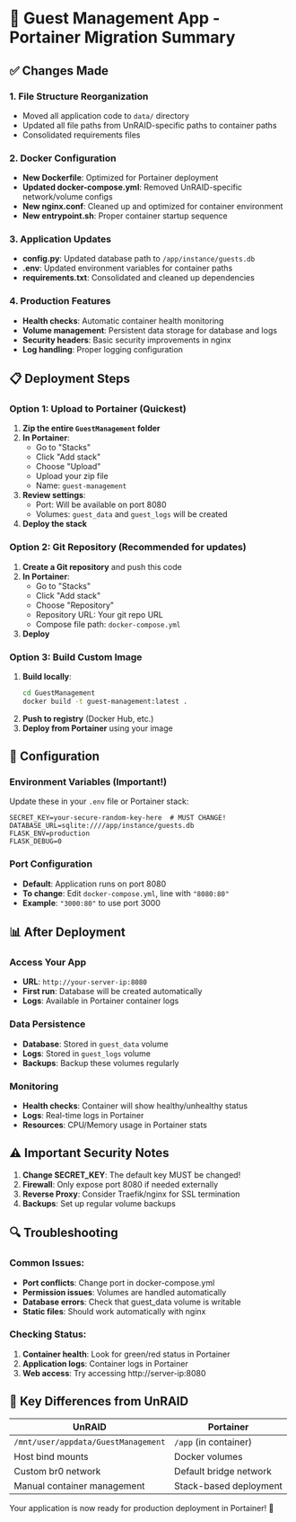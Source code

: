 # 🚀 Guest Management App - Portainer Migration Summary

## ✅ Changes Made

### 1. **File Structure Reorganization**
- Moved all application code to `data/` directory
- Updated all file paths from UnRAID-specific paths to container paths
- Consolidated requirements files

### 2. **Docker Configuration**
- **New Dockerfile**: Optimized for Portainer deployment
- **Updated docker-compose.yml**: Removed UnRAID-specific network/volume configs
- **New nginx.conf**: Cleaned up and optimized for container environment
- **New entrypoint.sh**: Proper container startup sequence

### 3. **Application Updates**
- **config.py**: Updated database path to `/app/instance/guests.db`
- **.env**: Updated environment variables for container paths
- **requirements.txt**: Consolidated and cleaned up dependencies

### 4. **Production Features**
- **Health checks**: Automatic container health monitoring
- **Volume management**: Persistent data storage for database and logs
- **Security headers**: Basic security improvements in nginx
- **Log handling**: Proper logging configuration

## 📋 Deployment Steps

### Option 1: Upload to Portainer (Quickest)

1. **Zip the entire `GuestManagement` folder**
2. **In Portainer**: 
   - Go to "Stacks"
   - Click "Add stack"
   - Choose "Upload"
   - Upload your zip file
   - Name: `guest-management`
3. **Review settings**:
   - Port: Will be available on port 8080
   - Volumes: `guest_data` and `guest_logs` will be created
4. **Deploy the stack**

### Option 2: Git Repository (Recommended for updates)

1. **Create a Git repository** and push this code
2. **In Portainer**:
   - Go to "Stacks"
   - Click "Add stack" 
   - Choose "Repository"
   - Repository URL: Your git repo URL
   - Compose file path: `docker-compose.yml`
3. **Deploy**

### Option 3: Build Custom Image

1. **Build locally**:
   ```bash
   cd GuestManagement
   docker build -t guest-management:latest .
   ```
2. **Push to registry** (Docker Hub, etc.)
3. **Deploy from Portainer** using your image

## 🔧 Configuration

### Environment Variables (Important!)
Update these in your `.env` file or Portainer stack:

```env
SECRET_KEY=your-secure-random-key-here  # MUST CHANGE!
DATABASE_URL=sqlite:////app/instance/guests.db
FLASK_ENV=production
FLASK_DEBUG=0
```

### Port Configuration
- **Default**: Application runs on port 8080
- **To change**: Edit `docker-compose.yml`, line with `"8080:80"`
- **Example**: `"3000:80"` to use port 3000

## 📊 After Deployment

### Access Your App
- **URL**: `http://your-server-ip:8080`
- **First run**: Database will be created automatically
- **Logs**: Available in Portainer container logs

### Data Persistence
- **Database**: Stored in `guest_data` volume
- **Logs**: Stored in `guest_logs` volume
- **Backups**: Backup these volumes regularly

### Monitoring
- **Health checks**: Container will show healthy/unhealthy status
- **Logs**: Real-time logs in Portainer
- **Resources**: CPU/Memory usage in Portainer stats

## ⚠️ Important Security Notes

1. **Change SECRET_KEY**: The default key MUST be changed!
2. **Firewall**: Only expose port 8080 if needed externally
3. **Reverse Proxy**: Consider Traefik/nginx for SSL termination
4. **Backups**: Set up regular volume backups

## 🔍 Troubleshooting

### Common Issues:
- **Port conflicts**: Change port in docker-compose.yml
- **Permission issues**: Volumes are handled automatically
- **Database errors**: Check that guest_data volume is writable
- **Static files**: Should work automatically with nginx

### Checking Status:
1. **Container health**: Look for green/red status in Portainer
2. **Application logs**: Container logs in Portainer
3. **Web access**: Try accessing http://server-ip:8080

## 🎯 Key Differences from UnRAID

| UnRAID | Portainer |
|--------|-----------|
| `/mnt/user/appdata/GuestManagement` | `/app` (in container) |
| Host bind mounts | Docker volumes |
| Custom br0 network | Default bridge network |
| Manual container management | Stack-based deployment |

Your application is now ready for production deployment in Portainer! 🎉
